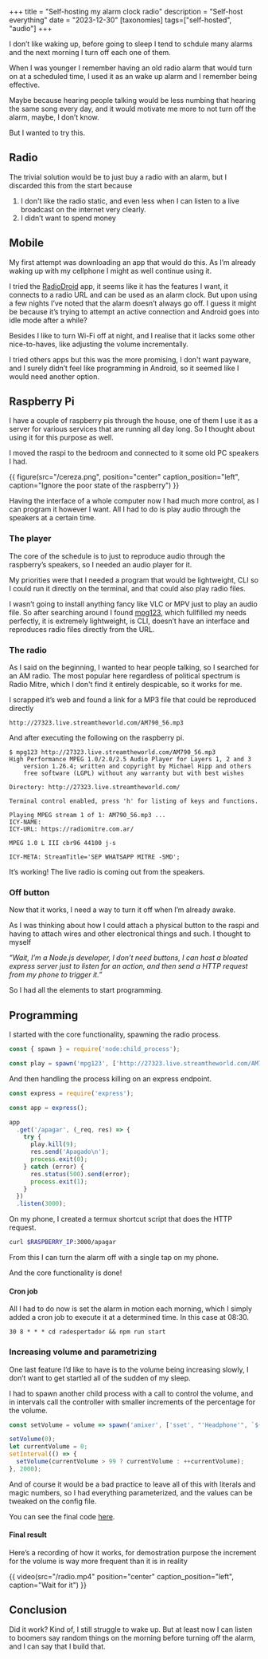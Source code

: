+++
title = "Self-hosting my alarm clock radio"
description = "Self-host everything"
date = "2023-12-30"
[taxonomies]
tags=["self-hosted", "audio"]
+++

I don’t like waking up, before going to sleep I tend to schdule many alarms and the next morning I turn off each one of them.

When I was younger I remember having an old radio alarm that would turn on at a scheduled time, I used it as an wake up alarm and I remember being effective.

Maybe because hearing people talking would be less numbing that hearing the same song every day, and it would motivate me more to not turn off the alarm, maybe, I don’t know.

But I wanted to try this.

## Radio

The trivial solution would be to just buy a radio with an alarm, but I discarded this from the start because

1. I don't like the radio static, and even less when I can listen to a live broadcast on the internet very clearly.
2. I didn’t want to spend money

## Mobile

My first attempt was downloading an app that would do this. As I’m already waking up with my cellphone I might as well continue using it.

I tried the [RadioDroid](https://f-droid.org/es/packages/net.programmierecke.radiodroid2/) app, it seems like it has the features I want, it connects to a radio URL and can be used as an alarm clock. But upon using a few nights I’ve noted that the alarm doesn’t always go off. I guess it might be because it’s trying to attempt an active connection and Android goes into idle mode after a while?

Besides I like to turn Wi-Fi off at night, and I realise that it lacks some other nice-to-haves, like adjusting the volume incrementally.

I tried others apps but this was the more promising, I don't want payware, and I surely didn’t feel like programming in Android, so it seemed like I would need another option.

## Raspberry Pi

I have a couple of raspberry pis through the house, one of them I use it as a server for various services that are running all day long. So I thought about using it for this purpose as well.

I moved the raspi to the bedroom and connected to it some old PC speakers I had.

{{ figure(src="/cereza.png", position="center" caption_position="left", caption="Ignore the poor state of the raspberry") }}

Having the interface of a whole computer now I had much more control, as I can program it however I want. All I had to do is play audio through the speakers at a certain time.

### The player

The core of the schedule is to just to reproduce audio through the raspberry’s speakers, so I needed an audio player for it.

My priorities were that I needed a program that would be lightweight, CLI so I could run it directly on the terminal, and that could also play radio files.

I wasn’t going to install anything fancy like VLC or MPV just to play an audio file. So after searching around I found [mpg123](https://www.mpg123.de/), which fullfilled my needs perfectly, it is extremely lightweight, is CLI, doesn’t have an interface and reproduces radio files directly from the URL.

### The radio

As I said on the beginning, I wanted to hear people talking, so I searched for an AM radio. The most popular here regardless of political spectrum is Radio Mitre, which I don't find it entirely despicable, so it works for me.

I scrapped it’s web and found a link for a MP3 file that could be reproduced directly

`http://27323.live.streamtheworld.com/AM790_56.mp3`

And after executing the following on the raspberry pi.

```
$ mpg123 http://27323.live.streamtheworld.com/AM790_56.mp3
High Performance MPEG 1.0/2.0/2.5 Audio Player for Layers 1, 2 and 3
	version 1.26.4; written and copyright by Michael Hipp and others
	free software (LGPL) without any warranty but with best wishes

Directory: http://27323.live.streamtheworld.com/

Terminal control enabled, press 'h' for listing of keys and functions.

Playing MPEG stream 1 of 1: AM790_56.mp3 ...
ICY-NAME:
ICY-URL: https://radiomitre.com.ar/

MPEG 1.0 L III cbr96 44100 j-s

ICY-META: StreamTitle='SEP WHATSAPP MITRE -SMD';
```

It’s working! The live radio is coming out from the speakers.

### Off button

Now that it works, I need a way to turn it off when I’m already awake.

As I was thinking about how I could attach a physical button to the raspi and having to attach wires and other electronical things and such. I thought to myself

_”Wait, I’m a Node.js developer, I don’t need buttons, I can host a bloated express server just to listen for an action, and then send a HTTP request from my phone to trigger it.”_

So I had all the elements to start programming.

## Programming

I started with the core functionality, spawning the radio process.

```js
const { spawn } = require('node:child_process');

const play = spawn('mpg123', ['http://27323.live.streamtheworld.com/AM790_56.mp3']);
```

And then handling the process killing on an express endpoint.

```js
const express = require('express');

const app = express();

app
  .get('/apagar', (_req, res) => {
    try {
      play.kill(9);
      res.send('Apagado\n');
      process.exit(0);
    } catch (error) {
      res.status(500).send(error);
      process.exit(1);
    }
  })
  .listen(3000);
```

On my phone, I created a termux shortcut script that does the HTTP request.

```bash
curl $RASPBERRY_IP:3000/apagar
```

From this I can turn the alarm off with a single tap on my phone.

And the core functionality is done!

#### Cron job

All I had to do now is set the alarm in motion each morning, which I simply added a cron job to execute it at a determined time. In this case at 08:30.

```
30 8 * * * cd radespertador && npm run start
```

### Increasing volume and parametrizing

One last feature I’d like to have is to the volume being increasing slowly, I don’t want to get startled all of the sudden of my sleep.

I had to spawn another child process with a call to control the volume, and in intervals call the controller with smaller increments of the percentage for the volume.

```js
const setVolume = volume => spawn('amixer', ['sset', "'Headphone'", `${volume}%`]);

setVolume(0);
let currentVolume = 0;
setInterval(() => {
  setVolume(currentVolume > 99 ? currentVolume : ++currentVolume);
}, 2000);
```

And of course it would be a bad practice to leave all of this with literals and magic numbers, so I had everything parameterized, and the values can be tweaked on the config file.

You can see the final code [here](https://github.com/ariedro/radespertador).

#### Final result

Here’s a recording of how it works, for demostration purpose the increment for the volume is way more frequent than it is in reality

{{ video(src="/radio.mp4" position="center" caption_position="left", caption="Wait for it") }}

## Conclusion

Did it work? Kind of, I still struggle to wake up. But at least now I can listen to boomers say random things on the morning before turning off the alarm, and I can say that I build that.
